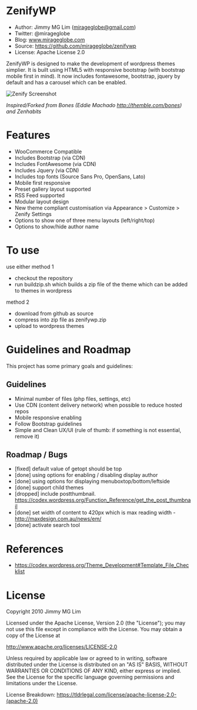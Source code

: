 ZenifyWP
================================================

- Author: Jimmy MG Lim (mirageglobe@gmail.com)
- Twitter: @mirageglobe
- Blog: www.mirageglobe.com
- Source: https://github.com/mirageglobe/zenifywp
- License: Apache License 2.0

ZenifyWP is designed to make the development of wordpress themes simplier. It is built using HTML5 with responsive bootstrap (with bootstrap mobile first in mind). It now includes fontawesome, bootstrap, jquery by default and has a carousel which can be enabled.

![Zenify Screenshot](https://raw.githubusercontent.com/mirageglobe/zenify/master/screenshot.png)

*Inspired/Forked from Bones (Eddie Machado http://themble.com/bones) and Zenhabits*


# Features

- WooCommerce Compatible
- Includes Bootstrap (via CDN)
- Includes FontAwesome (via CDN)
- Includes Jquery (via CDN)
- Includes top fonts (Source Sans Pro, OpenSans, Lato)
- Mobile first responsive
- Preset gallery layout supported
- RSS Feed supported
- Modular layout design
- New theme compliant customisation via Appearance > Customize > Zenify Settings
- Options to show one of three menu layouts (left/right/top)
- Options to show/hide author name

# To use

use either method 1

- checkout the repository
- run buildzip.sh which builds a zip file of the theme which can be added to themes in wordpress

method 2

- download from github as source
- compress into zip file as zenifywp.zip
- upload to wordpress themes

# Guidelines and Roadmap

This project has some primary goals and guidelines:

## Guidelines

- Minimal number of files (php files, settings, etc)
- Use CDN (content delivery network) when possible to reduce hosted repos
- Mobile responsive enabling
- Follow Bootstrap guidelines
- Simple and Clean UX/UI (rule of thumb: if something is not essential, remove it)

## Roadmap / Bugs

- [fixed] default value of getopt should be top
- [done] using options for enabling / disabling display author
- [done] using options for displaying menuboxtop/bottom/leftside
- [done] support child themes
- [dropped] include postthumbnail. https://codex.wordpress.org/Function_Reference/get_the_post_thumbnail
- [done] set width of content to 420px which is max reading width - http://maxdesign.com.au/news/em/
- [done] activate search tool

# References

- https://codex.wordpress.org/Theme_Development#Template_File_Checklist

# License

Copyright 2010 Jimmy MG Lim

Licensed under the Apache License, Version 2.0 (the "License");
you may not use this file except in compliance with the License.
You may obtain a copy of the License at

  http://www.apache.org/licenses/LICENSE-2.0

Unless required by applicable law or agreed to in writing, software
distributed under the License is distributed on an "AS IS" BASIS,
WITHOUT WARRANTIES OR CONDITIONS OF ANY KIND, either express or implied.
See the License for the specific language governing permissions and
limitations under the License.

License Breakdown: https://tldrlegal.com/license/apache-license-2.0-(apache-2.0)
